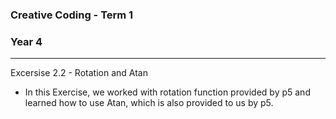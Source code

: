 ### Creative Coding - Term 1
### Year 4
---
Excersise 2.2 - Rotation and Atan

 - In this Exercise, we worked with rotation function provided by p5 and learned how to use Atan, which is also provided to us by p5.

 
```
